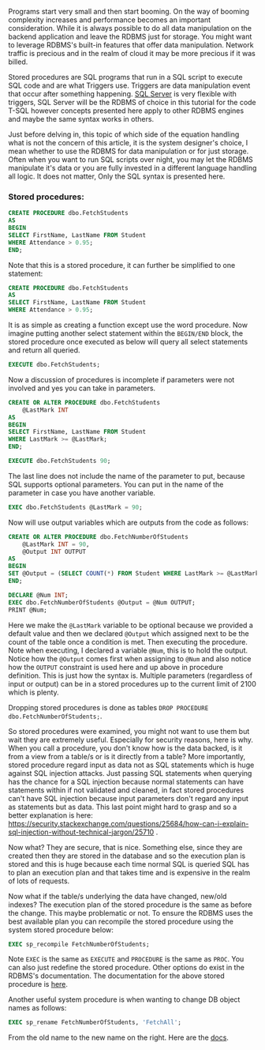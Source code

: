 Programs start very small and then start booming. On the way of booming complexity increases and performance becomes an important consideration. While it is always possible to do all data manipulation on the backend application and leave the RDBMS just for storage. You might want to leverage RDBMS's built-in features that offer data manipulation. Network traffic is precious and in the realm of cloud it may be more precious if it was billed. 

Stored procedures are SQL programs that run in a SQL script to execute SQL code and are what Triggers use. Triggers are data manipulation event that occur after something happening. [SQL Server](https://www.microsoft.com/en-us/sql-server/sql-server-2019) is very flexible with triggers, SQL Server will be the RDBMS of choice in this tutorial for the code T-SQL however concepts presented here apply to other RDBMS engines and maybe the same syntax works in others. 

Just before delving in, this topic of which side of the equation handling what is not the concern of this article, it is the system designer's choice, I mean whether to use the RDBMS for data manipulation or for just storage. Often when you want to run SQL scripts over night, you may let the RDBMS manipulate it's data or you are fully invested in a different language handling all logic. It does not matter, Only the SQL syntax is presented here.

### Stored procedures:

```sql
CREATE PROCEDURE dbo.FetchStudents
AS
BEGIN
SELECT FirstName, LastName FROM Student
WHERE Attendance > 0.95;
END;
```

Note that this is a stored procedure, it can further be simplified to one statement:
```sql
CREATE PROCEDURE dbo.FetchStudents
AS
SELECT FirstName, LastName FROM Student
WHERE Attendance > 0.95;
```

It is as simple as creating a function except use the word procedure. Now imagine putting another select statement within the `BEGIN/END` block, the stored procedure once executed as below will query all select statements and return all queried.
```sql
EXECUTE dbo.FetchStudents;
```

Now a discussion of procedures is incomplete if parameters were not involved and yes you can take in parameters.
```sql
CREATE OR ALTER PROCEDURE dbo.FetchStudents 
	@LastMark INT
AS
BEGIN
SELECT FirstName, LastName FROM Student
WHERE LastMark >= @LastMark;
END;

EXECUTE dbo.FetchStudents 90;
```

The last line does not include the name of the parameter to put, because SQL supports optional parameters. You can put in the name of the parameter in case you have another variable.
```sql
EXEC dbo.FetchStudents @LastMark = 90;
```

Now will use output variables which are outputs from the code as follows:
```sql
CREATE OR ALTER PROCEDURE dbo.FetchNumberOfStudents 
	@LastMark INT = 90,
	@Output INT OUTPUT
AS
BEGIN
SET @Output = (SELECT COUNT(*) FROM Student WHERE LastMark >= @LastMark)
END;

DECLARE @Num INT;
EXEC dbo.FetchNumberOfStudents @Output = @Num OUTPUT;
PRINT @Num;
```

Here we make the `@LastMark` variable to be optional because we provided a default value and then we declared `@Output` which assigned next to be the count of the table once a condition is met. Then executing the procedure. Note when executing, I declared a variable `@Num`, this is to hold the output. Notice how the `@Output` comes first when assigning to `@Num` and also notice how the `OUTPUT` constraint is used here and up above in procedure definition. This is just how the syntax is. Multiple parameters (regardless of input or output) can be in a stored procedures up to the current limit of 2100 which is plenty.

Dropping stored procedures is done as tables `DROP PROCEDURE dbo.FetchNumberOfStudents;`.

So stored procedures were examined, you might not want to use them but wait they are extremely useful. Especially for security reasons, here is why. When you call a procedure, you don't know how is the data backed, is it from a view from a table/s or is it directly from a table? More importantly, stored procedure regard input as data not as SQL statements which is huge against SQL injection attacks. Just passing SQL statements when querying has the chance for a SQL injection because normal statements can have statements within if not validated and cleaned, in fact stored procedures can't have SQL injection because input parameters don't regard any input as statements but as data. This last point might hard to grasp and so a better explanation is here: https://security.stackexchange.com/questions/25684/how-can-i-explain-sql-injection-without-technical-jargon/25710 .

Now what? They are secure, that is nice. Something else, since they are created then they are stored in the database and so the execution plan is stored and this is huge because each time normal SQL is queried SQL has to plan an execution plan and that takes time and is expensive in the realm of lots of requests.

Now what if the table/s underlying the data have changed, new/old indexes? The execution plan of the stored procedure is the same as before the change. This maybe problematic or not. To ensure the RDBMS uses the best available plan you can recompile the stored procedure using the system stored procedure below:
```sql
EXEC sp_recompile FetchNumberOfStudents;
```

Note `EXEC` is the same as `EXECUTE` and `PROCEDURE` is the same as `PROC`. You can also just redefine the stored procedure. Other options do exist in the RDBMS's documentation. The documentation for the above stored procedure is [here](https://docs.microsoft.com/en-us/sql/relational-databases/system-stored-procedures/sp-recompile-transact-sql?view=sql-server-ver15).

Another useful system procedure is when wanting to change DB object names as follows:
```sql
EXEC sp_rename FetchNumberOfStudents, 'FetchAll';
```

From the old name to the new name on the right. Here are the [docs](https://docs.microsoft.com/en-us/sql/relational-databases/system-stored-procedures/sp-rename-transact-sql?view=sql-server-ver15).